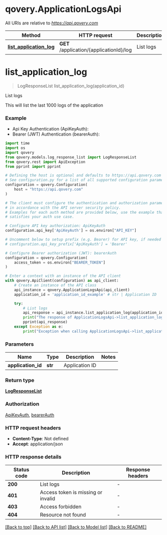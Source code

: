 # qovery.ApplicationLogsApi

All URIs are relative to *https://api.qovery.com*

Method | HTTP request | Description
------------- | ------------- | -------------
[**list_application_log**](ApplicationLogsApi.md#list_application_log) | **GET** /application/{applicationId}/log | List logs


# **list_application_log**
> LogResponseList list_application_log(application_id)

List logs

This will list the last 1000 logs of the application

### Example

* Api Key Authentication (ApiKeyAuth):
* Bearer (JWT) Authentication (bearerAuth):

```python
import time
import os
import qovery
from qovery.models.log_response_list import LogResponseList
from qovery.rest import ApiException
from pprint import pprint

# Defining the host is optional and defaults to https://api.qovery.com
# See configuration.py for a list of all supported configuration parameters.
configuration = qovery.Configuration(
    host = "https://api.qovery.com"
)

# The client must configure the authentication and authorization parameters
# in accordance with the API server security policy.
# Examples for each auth method are provided below, use the example that
# satisfies your auth use case.

# Configure API key authorization: ApiKeyAuth
configuration.api_key['ApiKeyAuth'] = os.environ["API_KEY"]

# Uncomment below to setup prefix (e.g. Bearer) for API key, if needed
# configuration.api_key_prefix['ApiKeyAuth'] = 'Bearer'

# Configure Bearer authorization (JWT): bearerAuth
configuration = qovery.Configuration(
    access_token = os.environ["BEARER_TOKEN"]
)

# Enter a context with an instance of the API client
with qovery.ApiClient(configuration) as api_client:
    # Create an instance of the API class
    api_instance = qovery.ApplicationLogsApi(api_client)
    application_id = 'application_id_example' # str | Application ID

    try:
        # List logs
        api_response = api_instance.list_application_log(application_id)
        print("The response of ApplicationLogsApi->list_application_log:\n")
        pprint(api_response)
    except Exception as e:
        print("Exception when calling ApplicationLogsApi->list_application_log: %s\n" % e)
```



### Parameters


Name | Type | Description  | Notes
------------- | ------------- | ------------- | -------------
 **application_id** | **str**| Application ID | 

### Return type

[**LogResponseList**](LogResponseList.md)

### Authorization

[ApiKeyAuth](../README.md#ApiKeyAuth), [bearerAuth](../README.md#bearerAuth)

### HTTP request headers

 - **Content-Type**: Not defined
 - **Accept**: application/json

### HTTP response details

| Status code | Description | Response headers |
|-------------|-------------|------------------|
**200** | List logs |  -  |
**401** | Access token is missing or invalid |  -  |
**403** | Access forbidden |  -  |
**404** | Resource not found |  -  |

[[Back to top]](#) [[Back to API list]](../README.md#documentation-for-api-endpoints) [[Back to Model list]](../README.md#documentation-for-models) [[Back to README]](../README.md)

